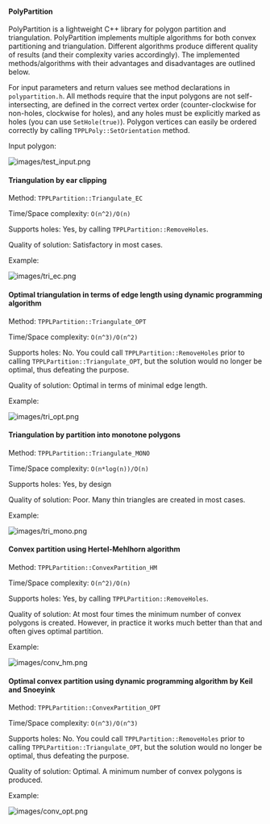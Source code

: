 #### PolyPartition

PolyPartition is a lightweight C++ library for polygon partition
and triangulation. PolyPartition implements multiple algorithms
for both convex partitioning and triangulation. Different
algorithms produce different quality of results (and their
complexity varies accordingly). The implemented methods/algorithms
with their advantages and disadvantages are outlined below.

For input parameters and return values see method declarations
in `polypartition.h`. All methods require that the input polygons
are not self-intersecting, are defined in the correct vertex order
(counter-clockwise for non-holes, clockwise for holes), and any holes
must be explicitly marked as holes (you can use `SetHole(true)`).
Polygon vertices can easily be ordered correctly by
calling `TPPLPoly::SetOrientation` method.

Input polygon:

![images/test_input.png](images/test_input.png)

#### Triangulation by ear clipping

Method: `TPPLPartition::Triangulate_EC`

Time/Space complexity: `O(n^2)/O(n)`

Supports holes: Yes, by calling `TPPLPartition::RemoveHoles`.

Quality of solution: Satisfactory in most cases.

Example:

![images/tri_ec.png](images/tri_ec.png)


#### Optimal triangulation in terms of edge length using dynamic programming algorithm

Method: `TPPLPartition::Triangulate_OPT`

Time/Space complexity: `O(n^3)/O(n^2)`

Supports holes: No. You could call `TPPLPartition::RemoveHoles` prior
to calling `TPPLPartition::Triangulate_OPT`, but the solution would no
longer be optimal, thus defeating the purpose.

Quality of solution: Optimal in terms of minimal edge length.

Example:

![images/tri_opt.png](images/tri_opt.png)


#### Triangulation by partition into monotone polygons

Method: `TPPLPartition::Triangulate_MONO`

Time/Space complexity: `O(n*log(n))/O(n)`

Supports holes: Yes, by design

Quality of solution: Poor. Many thin triangles are created in most cases.

Example:

![images/tri_mono.png](images/tri_mono.png)


#### Convex partition using Hertel-Mehlhorn algorithm

Method: `TPPLPartition::ConvexPartition_HM`

Time/Space complexity: `O(n^2)/O(n)`

Supports holes: Yes, by calling `TPPLPartition::RemoveHoles`.

Quality of solution: At most four times the minimum number of convex
polygons is created. However, in practice it works much better
than that and often gives optimal partition.

Example:

![images/conv_hm.png](images/conv_hm.png)


#### Optimal convex partition using dynamic programming algorithm by Keil and Snoeyink

Method: `TPPLPartition::ConvexPartition_OPT`

Time/Space complexity: `O(n^3)/O(n^3)`

Supports holes: No. You could call `TPPLPartition::RemoveHoles`
prior to calling `TPPLPartition::Triangulate_OPT`, but the solution
would no longer be optimal, thus defeating the purpose.

Quality of solution: Optimal. A minimum number of convex polygons is produced.

Example:

![images/conv_opt.png](images/conv_opt.png)
